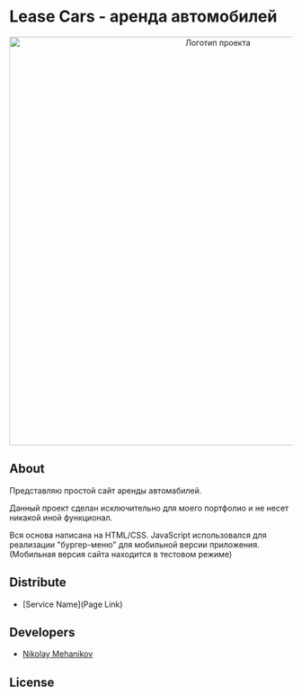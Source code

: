 # Lease Cars - аренда автомобилей
<p align="center">
      <img src="https://ibb.co/h1ppZ73" alt="Логотип проекта" width="726">
</p>

## About

Представляю простой сайт аренды автомабилей.

Данный проект сделан исключительно для моего портфолио и не несет никакой иной функционал.

Вся основа написана на HTML/CSS. JavaScript использовался для реализации "бургер-меню" для мобильной версии приложения.
(Мобильная версия сайта находится в тестовом режиме)

## Distribute

- [Service Name](Page Link)


## Developers

- [Nikolay Mehanikov](https://github.com/NikolayMehanikov)
## License
